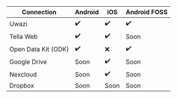 | **Connection** | **Android**| **iOS** | **Android FOSS** |
|------|------|-----|-----|
|Uwazi|✔️|✔️|✔️|
|Tella Web|✔️|✔️| Soon |
|Open Data Kit (ODK)|✔️|❌|✔️|
|Google Drive | Soon |✔️| Soon|
|Nexcloud | Soon |✔️| Soon|
|Dropbox | Soon | Soon | Soon|
